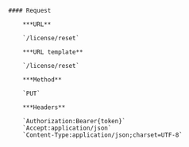     #### Request

        ***URL**

        `/license/reset`

        ***URL template**

        `/license/reset`

        ***Method**

        `PUT`

        ***Headers**

        `Authorization:Bearer{token}`
        `Accept:application/json`
        `Content-Type:application/json;charset=UTF-8`
